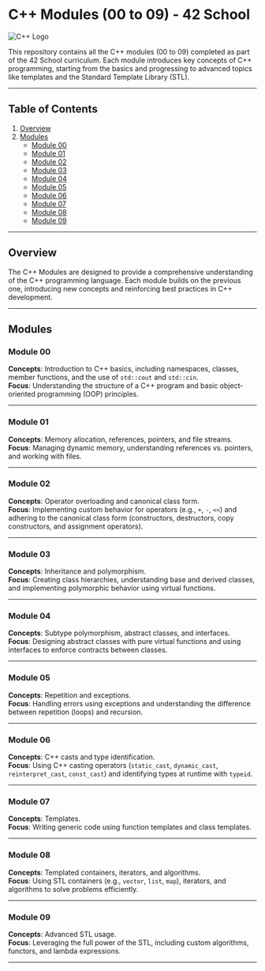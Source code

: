# C++ Modules (00 to 09) - 42 School

![C++ Logo](https://upload.wikimedia.org/wikipedia/commons/1/18/ISO_C%2B%2B_Logo.svg)

This repository contains all the C++ modules (00 to 09) completed as part of the 42 School curriculum. Each module introduces key concepts of C++ programming, starting from the basics and progressing to advanced topics like templates and the Standard Template Library (STL).

---

## Table of Contents

1. [Overview](#overview)
2. [Modules](#modules)
   - [Module 00](#module-00)
   - [Module 01](#module-01)
   - [Module 02](#module-02)
   - [Module 03](#module-03)
   - [Module 04](#module-04)
   - [Module 05](#module-05)
   - [Module 06](#module-06)
   - [Module 07](#module-07)
   - [Module 08](#module-08)
   - [Module 09](#module-09)
     
---

## Overview

The C++ Modules are designed to provide a comprehensive understanding of the C++ programming language. Each module builds on the previous one, introducing new concepts and reinforcing best practices in C++ development.

---

## Modules

### Module 00
**Concepts**: Introduction to C++ basics, including namespaces, classes, member functions, and the use of `std::cout` and `std::cin`.  
**Focus**: Understanding the structure of a C++ program and basic object-oriented programming (OOP) principles.

---

### Module 01
**Concepts**: Memory allocation, references, pointers, and file streams.  
**Focus**: Managing dynamic memory, understanding references vs. pointers, and working with files.

---

### Module 02
**Concepts**: Operator overloading and canonical class form.  
**Focus**: Implementing custom behavior for operators (e.g., `+`, `-`, `<<`) and adhering to the canonical class form (constructors, destructors, copy constructors, and assignment operators).

---

### Module 03
**Concepts**: Inheritance and polymorphism.  
**Focus**: Creating class hierarchies, understanding base and derived classes, and implementing polymorphic behavior using virtual functions.

---

### Module 04
**Concepts**: Subtype polymorphism, abstract classes, and interfaces.  
**Focus**: Designing abstract classes with pure virtual functions and using interfaces to enforce contracts between classes.

---

### Module 05
**Concepts**: Repetition and exceptions.  
**Focus**: Handling errors using exceptions and understanding the difference between repetition (loops) and recursion.

---

### Module 06
**Concepts**: C++ casts and type identification.  
**Focus**: Using C++ casting operators (`static_cast`, `dynamic_cast`, `reinterpret_cast`, `const_cast`) and identifying types at runtime with `typeid`.

---

### Module 07
**Concepts**: Templates.  
**Focus**: Writing generic code using function templates and class templates.

---

### Module 08
**Concepts**: Templated containers, iterators, and algorithms.  
**Focus**: Using STL containers (e.g., `vector`, `list`, `map`), iterators, and algorithms to solve problems efficiently.

---

### Module 09
**Concepts**: Advanced STL usage.  
**Focus**: Leveraging the full power of the STL, including custom algorithms, functors, and lambda expressions.

---
